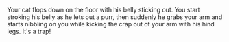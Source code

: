 Your cat flops down on the floor with his belly sticking out. 
You start stroking his belly as he lets out a purr, then suddenly he grabs your arm 
and starts nibbling on you while kicking the crap out of your arm with his hind legs. It's a trap!